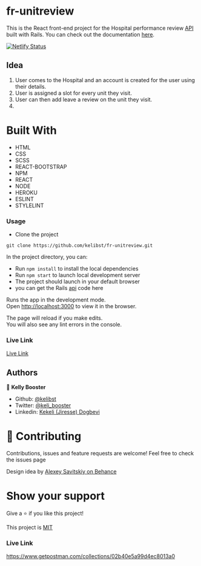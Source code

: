 # fr-unitreview

This is the React front-end project for the Hospital performance review [API](https://github.com/kelibst/hospital_unit_reviews) built with Rails. You can check out the documentation [here](https://documenter.getpostman.com/view/13261568/UUxzC8i3).

[![Netlify Status](https://api.netlify.com/api/v1/badges/5f3cf422-af79-488e-9789-5a830c6d8f32/deploy-status)](https://app.netlify.com/sites/unitreviews/deploys)

## Idea

1. User comes to the Hospital and an account is created for the user using their details.
2. User is assigned a slot for every unit they visit.
3. User can then add leave a review on the unit they visit.
4.

# Built With

- HTML
- CSS
- SCSS
- REACT-BOOTSTRAP
- NPM
- REACT
- NODE
- HEROKU
- ESLINT
- STYLELINT

### Usage

- Clone the project

```
git clone https://github.com/kelibst/fr-unitreview.git
```

In the project directory, you can:

- Run `npm install` to install the local dependencies
- Run `npm start` to launch local development server
- The project should launch in your default browser
- you can get the Rails [api](https://github.com/kelibst/hospital_unit_reviews) code here

Runs the app in the development mode.\
Open [http://localhost:3000](http://localhost:3000) to view it in the browser.

The page will reload if you make edits.\
You will also see any lint errors in the console.

### Live Link

[Live Link](https://unitreviews.netlify.app/)

## Authors

👤 **Kelly Booster**

- Github: [@kelibst](https://github.com/kelibst)
- Twitter: [@keli_booster](https://twitter.com/keli_booster)
- Linkedin: [Kekeli (Jiresse) Dogbevi
  ](https://www.linkedin.com/in/kekeli-dogbevi-jiresse/)

# 🤝 Contributing

Contributions, issues and feature requests are welcome!
Feel free to check the issues page

Design idea by [Alexey Savitskiy on Behance](https://www.behance.net/alexey_savitskiy)

# Show your support

Give a ⭐️ if you like this project!

This project is [MIT](lic.url)

### Live Link

https://www.getpostman.com/collections/02b40e5a99d4ec8013a0
